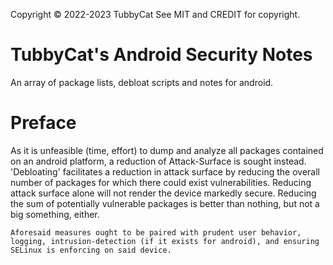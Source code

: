 Copyright © 2022-2023 TubbyCat
See MIT and CREDIT for copyright. 

# TubbyCat's Android Security Notes

An array of package lists, debloat scripts and notes for android. 

# Preface

   As it is unfeasible (time, effort) to dump and analyze all packages contained on an android platform, a reduction of Attack-Surface is sought instead. 'Debloating' facilitates a reduction in attack surface by reducing the overall number of packages for which there could exist vulnerabilities. Reducing attack surface alone will not render the device markedly secure. Reducing the sum of potentially vulnerable packages is better than nothing, but not a big something, either.

    Aforesaid measures ought to be paired with prudent user behavior, logging, intrusion-detection (if it exists for android), and ensuring SELinux is enforcing on said device.

